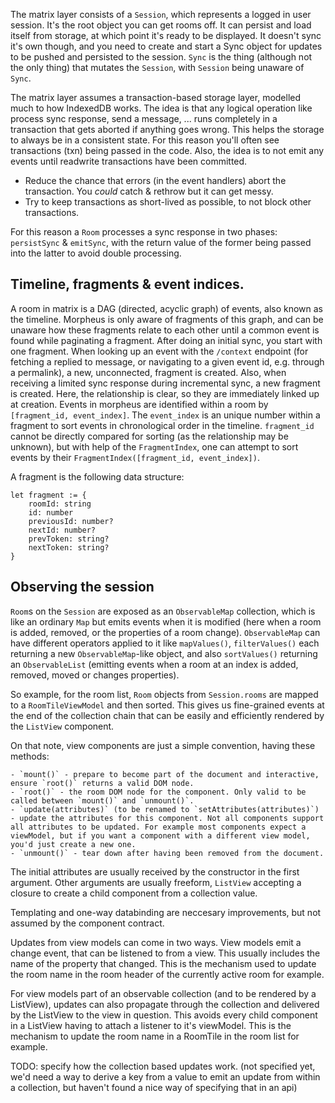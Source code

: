 The matrix layer consists of a `Session`, which represents a logged in user session. It's the root object you can get rooms off. It can persist and load itself from storage, at which point it's ready to be displayed. It doesn't sync it's own though, and you need to create and start a Sync object for updates to be pushed and persisted to the session. `Sync` is the thing (although not the only thing) that mutates the `Session`, with `Session` being unaware of `Sync`.

The matrix layer assumes a transaction-based storage layer, modelled much to how IndexedDB works. The idea is that any logical operation like process sync response, send a message, ... runs completely in a transaction that gets aborted if anything goes wrong. This helps the storage to always be in a consistent state. For this reason you'll often see transactions (txn) being passed in the code. Also, the idea is to not emit any events until readwrite transactions have been committed. 

 - Reduce the chance that errors (in the event handlers) abort the transaction. You *could* catch & rethrow but it can get messy.
 - Try to keep transactions as short-lived as possible, to not block other transactions.

For this reason a `Room` processes a sync response in two phases: `persistSync` & `emitSync`, with the return value of the former being passed into the latter to avoid double processing.

## Timeline, fragments & event indices.

A room in matrix is a DAG (directed, acyclic graph) of events, also known as the timeline. Morpheus is only aware of fragments of this graph, and can be unaware how these fragments relate to each other until a common event is found while paginating a fragment. After doing an initial sync, you start with one fragment. When looking up an event with the `/context` endpoint (for fetching a replied to message, or navigating to a given event id, e.g. through a permalink), a new, unconnected, fragment is created. Also, when receiving a limited sync response during incremental sync, a new fragment is created. Here, the relationship is clear, so they are immediately linked up at creation. Events in morpheus are identified within a room by `[fragment_id, event_index]`. The `event_index` is an unique number within a fragment to sort events in chronological order in the timeline. `fragment_id` cannot be directly compared for sorting (as the relationship may be unknown), but with help of the `FragmentIndex`, one can attempt to sort events by their `FragmentIndex([fragment_id, event_index])`.

A fragment is the following data structure:
```
let fragment := {
    roomId: string
    id: number
    previousId: number?
    nextId: number?
    prevToken: string?
    nextToken: string?
}
```

## Observing the session

`Room`s on the `Session` are exposed as an `ObservableMap` collection, which is like an ordinary `Map` but emits events when it is modified (here when a room is added, removed, or the properties of a room change). `ObservableMap` can have different operators applied to it like `mapValues()`, `filterValues()` each returning a new `ObservableMap`-like object, and also `sortValues()` returning an `ObservableList` (emitting events when a room at an index is added, removed, moved or changes properties).

So example, for the room list, `Room` objects from `Session.rooms` are mapped to a `RoomTileViewModel` and then sorted. This gives us fine-grained events at the end of the collection chain that can be easily and efficiently rendered by the `ListView` component.

On that note, view components are just a simple convention, having these methods:

    - `mount()` - prepare to become part of the document and interactive, ensure `root()` returns a valid DOM node.
    - `root()` - the room DOM node for the component. Only valid to be called between `mount()` and `unmount()`.
    - `update(attributes)` (to be renamed to `setAttributes(attributes)`) - update the attributes for this component. Not all components support all attributes to be updated. For example most components expect a viewModel, but if you want a component with a different view model, you'd just create a new one.
    - `unmount()` - tear down after having been removed from the document.

The initial attributes are usually received by the constructor in the first argument. Other arguments are usually freeform, `ListView` accepting a closure to create a child component from a collection value.

Templating and one-way databinding are neccesary improvements, but not assumed by the component contract.

Updates from view models can come in two ways. View models emit a change event, that can be listened to from a view. This usually includes the name of the property that changed. This is the mechanism used to update the room name in the room header of the currently active room for example.

For view models part of an observable collection (and to be rendered by a ListView), updates can also propagate through the collection and delivered by the ListView to the view in question. This avoids every child component in a ListView having to attach a listener to it's viewModel. This is the mechanism to update the room name in a RoomTile in the room list for example.

TODO: specify how the collection based updates work. (not specified yet, we'd need a way to derive a key from a value to emit an update from within a collection, but haven't found a nice way of specifying that in an api)
